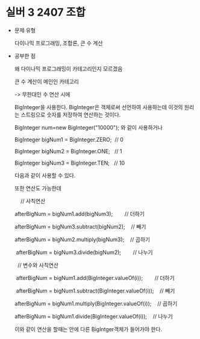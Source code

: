 # 실버 3 2407 조합

- 문제 유형

  다이나믹 프로그래밍, 조합론, 큰 수 계산

- 공부한 점

  왜 다이나믹 프로그래밍이 카테고리인지 모르겠음

  큰 수 계산이 메인인 카테고리

  -> 무한대인 수 연산 시에

  BigInteger을 사용한다. BigInteger은 객체로써 선언하여 사용하는데 이것의 원리는 스트링으로 숫자를 저장하여 연산하는 것이다.

  BigInteger num=new BigInteger("10000"); 와 같이 사용하거나

  BigInteger bigNum1 = BigInteger.ZERO;  // 0

  BigInteger bigNum2 = BigInteger.ONE;   // 1

  BigInteger bigNum3 = BigInteger.TEN;   // 10

  다음과 같이 사용할 수 있다.

  또한 연산도 가능한데

      // 사칙연산  

   afterBigNum = bigNum1.add(bigNum3);        // 더하기

   afterBigNum = bigNum3.subtract(bigNum2);    // 빼기   

   afterBigNum = bigNum2.multiply(bigNum3);    // 곱하기

   afterBigNum = bigNum3.divide(bigNum2);        // 나누기

    // 변수와 사칙연산

    afterBigNum = bigNum1.add(BigInteger.valueOf(i));        // 더하기

   afterBigNum = bigNum1.subtract(BigInteger.valueOf(i));    // 빼기

   afterBigNum = bigNum1.multiply(BigInteger.valueOf(i));    // 곱하기

   afterBigNum = bigNum1.divide(BigInteger.valueOf(i));    // 나누기

  이와 같이 연산을 할때는 안에 다른 BigIntger객체가 들어가야 한다.
